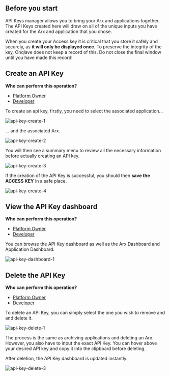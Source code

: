 
## **Before you start**


API Keys manager allows you to bring your Arx and applications together. The API Keys created here will draw on all of the unique inputs you have created for the Arx and application that you chose.


When you create your Access key it is critical that you store it safely and securely, as **it will only be displayed once**. To preserve the integrity of the key, Onqlave does not keep a record of this. Do not close the final window until you have made this record!


## **Create an API Key**

**Who can perform this operation?**

- [Platform Owner](../../platform/access/#1-platform-owner)
- [Developer](../../platform/access/#2-developer)

To create an api key, firstly, you need to select the associated application...

![api-key-create-1](https://t36712295.p.clickup-attachments.com/t36712295/f3315bfe-73f9-4c28-a43e-80e92fdcb2d2/api-key-2.png)

... and the associated Arx.

![api-key-create-2](https://t36712295.p.clickup-attachments.com/t36712295/1b3bcf20-fff7-45d2-bf3c-e1f6ccd3864c/api-key-2%20(1).png)

You will then see a summary menu to review all the necessary information before actually creating an API key.

![api-key-create-3](https://t36712295.p.clickup-attachments.com/t36712295/d329c7c6-86aa-4bba-b8a2-842f428072ec/api-key-2%20(2).png)

If the creation of the API Key is successful, you should then **save the ACCESS KEY** in a safe place.

![api-key-create-4](https://t36712295.p.clickup-attachments.com/t36712295/f038cec3-270f-4107-969d-a98c7e4dfb82/api-key-2%20(3).png)


## **View the API Key dashboard**

**Who can perform this operation?**

- [Platform Owner](http://localhost:8000/guides/web-app-guide/platform/access/#1-platform-owner)
- [Developer](http://localhost:8000/guides/web-app-guide/platform/access/#2-developer)

You can browse the API Key dashboard as well as the Arx Dashboard and Application Dashboard.

![api-key-dashboard-1](https://t36712295.p.clickup-attachments.com/t36712295/91304976-9bdb-46a6-897a-f782da71fc8a/api-key-2%20(4).png)


## **Delete the API Key**

**Who can perform this operation?**

- [Platform Owner](http://localhost:8000/guides/web-app-guide/platform/access/#1-platform-owner)
- [Developer](http://localhost:8000/guides/web-app-guide/platform/access/#2-developer)

To delete an API Key, you can simply select the one you wish to remove and and delete it.

![api-key-delete-1](https://t36712295.p.clickup-attachments.com/t36712295/edd779f5-81d4-4b1a-845b-75a194cab85a/api-key-2%20(5).png)

The process is the same as archiving applications and deleting an Arx. However, you also have to input the exact API Key. You can hover above your desired API key and copy it into the clipboard before deleting.

After deletion, the API Key dashboard is updated instantly.

![api-key-delete-3](https://t36712295.p.clickup-attachments.com/t36712295/d7dd07ec-a546-48c7-af5d-074223f6f290/api-key-2%20(7).png)
